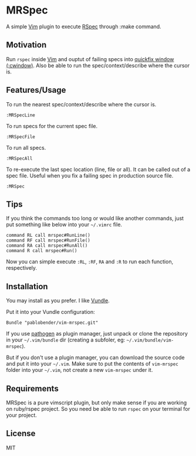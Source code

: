 # MRSpec

A simple [Vim](http://www.vim.org) plugin to execute [RSpec](http://rspec.info) through :make command.

## Motivation

Run `rspec` inside [Vim](http://www.vim.org) and ouptut of failing specs into [quickfix window (:cwindow)](http://vimdoc.sourceforge.net/htmldoc/quickfix.html). Also be able to run the spec/context/describe where the cursor is.

## Features/Usage

To run the nearest spec/context/describe where the cursor is.

```
:MRSpecLine
```

To run specs for the current spec file.

```
:MRSpecFile
```

To run all specs.

```
:MRSpecAll
```

To re-execute the last spec location (line, file or all). It can be called out of a spec file. Useful when you fix a failing spec in production source file.

```
:MRSpec
```

## Tips

If you think the commands too long or would like another commands, just put something like below into your `~/.vimrc` file.

```
command RL call mrspec#RunLine()
command RF call mrspec#RunFile()
command RA call mrspec#RunAll()
command R call mrspec#Run()
```

Now you can simple execute `:RL`, `:RF`, `RA` and `:R` to run each function, respectively.

## Installation

You may install as you prefer. I like [Vundle](https://github.com/VundleVim/Vundle.vim).

Put it into your Vundle configuration:

```
Bundle "pablobender/vim-mrspec.git"
```

If you use [pathogen](https://github.com/tpope/vim-pathogen) as plugin manager, just unpack or clone the repository in your `~/.vim/bundle` dir (creating a subfoler, eg: `~/.vim/bundle/vim-mrspec`).

But if you don't use a plugin manager, you can download the source code and put it into your `~/.vim`. Make sure to put the contents of `vim-mrspec` folder into your `~/.vim`, not create a new `vim-mrspec` under it.

## Requirements

MRSpec is a pure vimscript plugin, but only make sense if you are working on ruby/rspec project. So you need be able to run `rspec` on your terminal for your project.

## License

MIT

